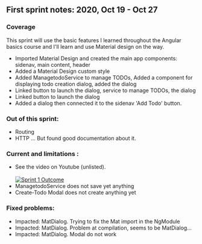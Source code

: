 ## First sprint notes: 2020, Oct 19 - Oct 27

### Coverage
This sprint will use the basic features I learned throughout the Angular basics course and I'll learn and use Material design on the way.

- Imported Material Design and created the main app components: sidenav, main content, header
- Added a Material Design custom style 
- Added ManagetodoService to manage TODOs, Added a component for displaying todo creation dialog, added the dialog
- Linked button to launch the dialog, service to manage TODOs, the dialog
- Linked button to launch the dialog
- Added a dialog then connected it to the sidenav 'Add Todo' button.

### Out of this sprint:
- Routing 
- HTTP
... But found good documentation about it.

### Current and limitations : 

- See the video on Youtube (unlisted).<br><br>
[![Sprint 1 Outcome](https://media.giphy.com/media/8kC9Q4ZYd79RpHiejj/giphy.gif)](https://youtu.be/jcZ_ZL_JvzI)<br>
- ManagetodoService does not save yet anything
- Create-Todo Modal does not create anything yet 

### Fixed problems: 

- Impacted: MatDialog. Trying to fix the Mat import in the NgModule
- Impacted: MatDialog. Problem at compilation, seems to be MatDialog...
- Impacted: MatDialog. Modal do not work